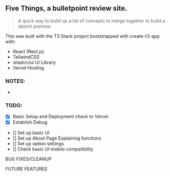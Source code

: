 ## Five Things, a bulletpoint review site.

> A quick way to build up a list of concepts to merge together to build a sketch premise.

This was built with the T3 Stack project bootstrapped with create-t3-app with:

- React (Next.js)
- TailwindCSS
- shadcn/ui UI Library
- Vercel Hosting

### NOTES:

-

### TODO:

- [x] Basic Setup and Deployment check to Vercel
- [x] Establish Debug
- [] Set up basic UI
- [] Set up About Page Explaining functions
- [] Set up option settings
- [] Check basic UI mobile compatibility

BUG FIXES/CLEANUP

FUTURE FEATURES

